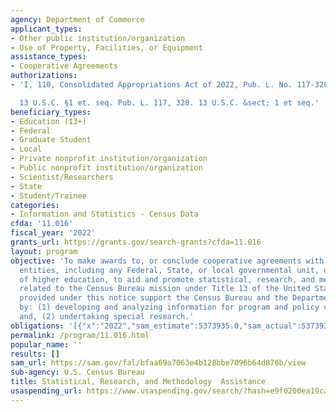 ```yaml
---
agency: Department of Commerce
applicant_types:
- Other public institution/organization
- Use of Property, Facilities, or Equipment
assistance_types:
- Cooperative Agreements
authorizations:
- 'I, 110, Consolidated Appropriations Act of 2022, Pub. L. No. 117-328, Section 110

  13 U.S.C. §1 et. seq. Pub. L. 117, 328. 13 U.S.C. &sect; 1 et seq.'
beneficiary_types:
- Education (13+)
- Federal
- Graduate Student
- Local
- Private nonprofit institution/organization
- Public nonprofit institution/organization
- Scientist/Researchers
- State
- Student/Trainee
categories:
- Information and Statistics - Census Data
cfda: '11.016'
fiscal_year: '2022'
grants_url: https://grants.gov/search-grants?cfda=11.016
layout: program
objective: 'To make awards to, or conclude cooperative agreements with appropriate
  entities, including any Federal, State, or local governmental unit, or institution
  of higher education, to aid and promote statistical, research, and methodology activities
  related to the Census Bureau mission under Title 13 of the United States Code.  Awards
  provided under this notice support the Census Bureau and the Department of Commerce
  by: (1) developing and analyzing information for program and policy considerations;
  and, (2) undertaking special research.'
obligations: '[{"x":"2022","sam_estimate":5373935.0,"sam_actual":5373935.0,"usa_spending_actual":3326667.51},{"x":"2023","sam_estimate":2874895.0,"sam_actual":0.0,"usa_spending_actual":1624895.0},{"x":"2024","sam_estimate":0.0,"sam_actual":0.0,"usa_spending_actual":102000.0}]'
permalink: /program/11.016.html
popular_name: ''
results: []
sam_url: https://sam.gov/fal/bfaa69a7063e4b128bbe7096b64d876b/view
sub-agency: U.S. Census Bureau
title: Statistical, Research, and Methodology  Assistance
usaspending_url: https://www.usaspending.gov/search/?hash=e9f0200ea19ca57856ef3fd61d69001d
---
```

